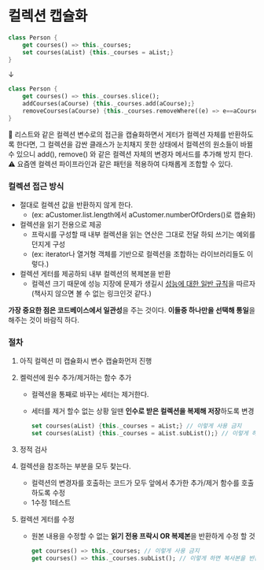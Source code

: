 # 컬렉션 캡슐화

```dart
class Person {
	get courses() => this._courses;
	set courses(aList) {this._courses = aList;}
}
```

↓

```dart
class Person {
	get courses() => this._courses.slice();
	addCourses(aCourse) {this._courses.add(aCourse);}
	removeCourses(aCourse) {this._courses.removeWhere((e) => e==aCourse);}
}
```

<aside>
💬 리스트와 같은 컬렉션 변수로의 접근을 캡슐화하면서 게터가 컬렉션 자체를 반환하도록 한다면, 그 컬렉션을 감싼 클래스가 눈치채지 못한 상태에서 컬렉션의 원소들이 바뀔수 있으니 add(), remove() 와 같은 컬렉션 자체의 변경자 메서드를 추가해 방지 한다.

</aside>

<aside>
⚠️ 요즘엔 컬렉션 파이프라인과 같은 패턴을 적용하여 다채롭게 조합할 수 있다.

</aside>

### 컬렉션 접근 방식

- 절대로 컬렉션 값을 반환하지 않게 한다.
    - (ex: aCustomer.list.length에서 aCustomer.numberOfOrders()로 캡슐화)
- 컬렉션을 읽기 전용으로 제공
    - 프락시를 구성할 때 내부 컬렉션을 읽는 연산은 그대로 전달 하되 쓰기는 예외를 던지게 구성
    - (ex: iterator나 열거형 객체를 기반으로 컬렉션을 조합하는 라이브러리들도 이렇다.)
- 컬렉션 게터를 제공하되 내부 컬렉션의 복제본을 반환
    - 컬렉션 크기 때문에 성능 지장에 문제가 생길시 [성능에 대한 일반 규칙](https://memberservices.informit.com/Partner/#performance)을 따르자(책사지 않으면 볼 수 없는 링크인것 같다.)

**가장 중요한 점은 코드베이스에서 일관성**을 주는 것이다. **이들중 하나만을 선택해 통일**을 해주는 것이 바람직 하다.

### 절차

1. 아직 컬렉션 미 캡슐화시 변수 캡슐화먼저 진행
2. 켈럭션에 원수 추가/제거하는 함수 추가
    - 컬렉션을 통째로 바꾸는 세터는 제거한다.
    - 세터를 제거 할수 없는 상황 일땐 **인수로 받은 컬렉션을 복제해 저장**하도록 변경

        ```dart
        set courses(aList) {this._courses = aList;} // 이렇게 사용 금지
        set courses(aList) {this._courses = aList.subList();} // 이렇게 하면 복사본을 넣을 수 있어 좋다.
        ```

3. 정적 검사
4. 컬렉션을 참조하는 부분을 모두 찾는다.
    - 컬력션의 변경자를 호출하는 코드가 모두 앞에서 추가한 추가/제거 함수를 호출하도록 수정
    - 1수정 1테스트
5. 컬렉션 게터를 수정
    - 원본 내용을 수정할 수 없는 **읽기 전용 프락시 OR 복제본**을 반환하게 수정 할 것

        ```dart
        get courses() => this._courses; // 이렇게 사용 금지
        get courses() => this._courses.subList(); // 이렇게 하면 복사본을 반환할 수 있어 좋다.
        ```

